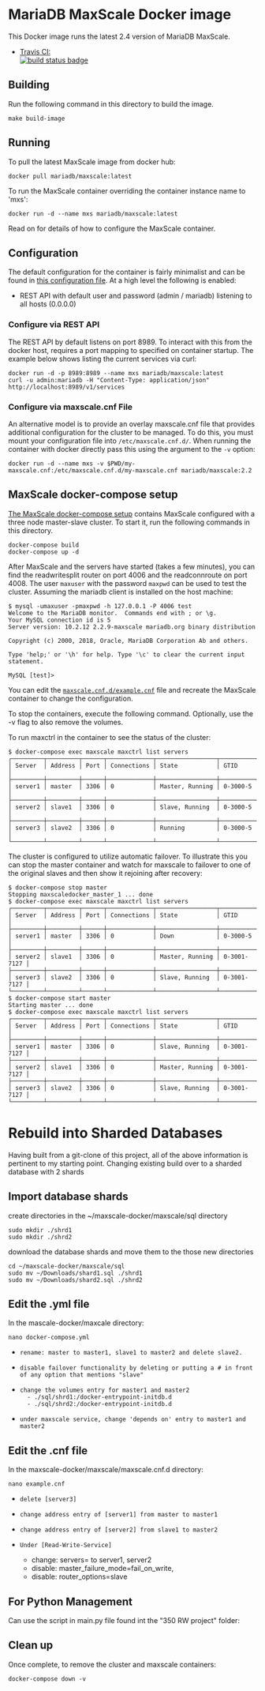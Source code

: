 # MariaDB MaxScale Docker image

This Docker image runs the latest 2.4 version of MariaDB MaxScale.

-	[Travis CI:  
	![build status badge](https://img.shields.io/travis/mariadb-corporation/maxscale-docker/master.svg)](https://travis-ci.org/mariadb-corporation/maxscale-docker/branches)


## Building

Run the following command in this directory to build the image.

```
make build-image
```

## Running
To pull the latest MaxScale image from docker hub:
```
docker pull mariadb/maxscale:latest
```

To run the MaxScale container overriding the container instance name to 'mxs':
```
docker run -d --name mxs mariadb/maxscale:latest
```

Read on for details of how to configure the MaxScale container.

## Configuration
The default configuration for the container is fairly minimalist and can be found in [this configuration file](./maxscale.cnf). At a high level the following is enabled:
- REST API with default user and password (admin / mariadb) listening to all hosts (0.0.0.0)

### Configure via REST API
The REST API by default listens on port 8989. To interact with this from the docker host, requires a port mapping to specified on container startup. The example below shows listing the current services via curl:
```
docker run -d -p 8989:8989 --name mxs mariadb/maxscale:latest
curl -u admin:mariadb -H "Content-Type: application/json" http://localhost:8989/v1/services

```
### Configure via maxscale.cnf File
An alternative model is to provide an overlay maxscale.cnf file that provides additional configuration for the cluster to be managed. To do this, you must mount your configuration file into `/etc/maxscale.cnf.d/`. When running the container with docker directly pass this using the argument to the `-v` option:

```
docker run -d --name mxs -v $PWD/my-maxscale.cnf:/etc/maxscale.cnf.d/my-maxscale.cnf mariadb/maxscale:2.2
```

## MaxScale docker-compose setup

[The MaxScale docker-compose setup](./docker-compose.yml) contains MaxScale
configured with a three node master-slave cluster. To start it, run the
following commands in this directory.

```
docker-compose build
docker-compose up -d
```

After MaxScale and the servers have started (takes a few minutes), you can find
the readwritesplit router on port 4006 and the readconnroute on port 4008. The
user `maxuser` with the password `maxpwd` can be used to test the cluster.
Assuming the mariadb client is installed on the host machine:
```
$ mysql -umaxuser -pmaxpwd -h 127.0.0.1 -P 4006 test
Welcome to the MariaDB monitor.  Commands end with ; or \g.
Your MySQL connection id is 5
Server version: 10.2.12 2.2.9-maxscale mariadb.org binary distribution

Copyright (c) 2000, 2018, Oracle, MariaDB Corporation Ab and others.

Type 'help;' or '\h' for help. Type '\c' to clear the current input statement.

MySQL [test]>
```
You can edit the [`maxscale.cnf.d/example.cnf`](./maxscale.cnf.d/example.cnf)
file and recreate the MaxScale container to change the configuration.

To stop the containers, execute the following command. Optionally, use the -v
flag to also remove the volumes.

To run maxctrl in the container to see the status of the cluster:
```
$ docker-compose exec maxscale maxctrl list servers
┌─────────┬─────────┬──────┬─────────────┬─────────────────┬──────────┐
│ Server  │ Address │ Port │ Connections │ State           │ GTID     │
├─────────┼─────────┼──────┼─────────────┼─────────────────┼──────────┤
│ server1 │ master  │ 3306 │ 0           │ Master, Running │ 0-3000-5 │
├─────────┼─────────┼──────┼─────────────┼─────────────────┼──────────┤
│ server2 │ slave1  │ 3306 │ 0           │ Slave, Running  │ 0-3000-5 │
├─────────┼─────────┼──────┼─────────────┼─────────────────┼──────────┤
│ server3 │ slave2  │ 3306 │ 0           │ Running         │ 0-3000-5 │
└─────────┴─────────┴──────┴─────────────┴─────────────────┴──────────┘

```

The cluster is configured to utilize automatic failover. To illustrate this you can stop the master
container and watch for maxscale to failover to one of the original slaves and then show it rejoining
after recovery:
```
$ docker-compose stop master
Stopping maxscaledocker_master_1 ... done
$ docker-compose exec maxscale maxctrl list servers
┌─────────┬─────────┬──────┬─────────────┬─────────────────┬─────────────┐
│ Server  │ Address │ Port │ Connections │ State           │ GTID        │
├─────────┼─────────┼──────┼─────────────┼─────────────────┼─────────────┤
│ server1 │ master  │ 3306 │ 0           │ Down            │ 0-3000-5    │
├─────────┼─────────┼──────┼─────────────┼─────────────────┼─────────────┤
│ server2 │ slave1  │ 3306 │ 0           │ Master, Running │ 0-3001-7127 │
├─────────┼─────────┼──────┼─────────────┼─────────────────┼─────────────┤
│ server3 │ slave2  │ 3306 │ 0           │ Slave, Running  │ 0-3001-7127 │
└─────────┴─────────┴──────┴─────────────┴─────────────────┴─────────────┘
$ docker-compose start master
Starting master ... done
$ docker-compose exec maxscale maxctrl list servers
┌─────────┬─────────┬──────┬─────────────┬─────────────────┬─────────────┐
│ Server  │ Address │ Port │ Connections │ State           │ GTID        │
├─────────┼─────────┼──────┼─────────────┼─────────────────┼─────────────┤
│ server1 │ master  │ 3306 │ 0           │ Slave, Running  │ 0-3001-7127 │
├─────────┼─────────┼──────┼─────────────┼─────────────────┼─────────────┤
│ server2 │ slave1  │ 3306 │ 0           │ Master, Running │ 0-3001-7127 │
├─────────┼─────────┼──────┼─────────────┼─────────────────┼─────────────┤
│ server3 │ slave2  │ 3306 │ 0           │ Slave, Running  │ 0-3001-7127 │
└─────────┴─────────┴──────┴─────────────┴─────────────────┴─────────────┘

```
# Rebuild into Sharded Databases
Having built from a git-clone of this project, all of the above information is pertinent to my starting point. Changing existing build over to a sharded database with 2 shards

## Import database shards
create directories in the ~/maxscale-docker/maxscale/sql directory
```
sudo mkdir ./shrd1
sudo mkdir ./shrd2
```
download the database shards and move them to the those new directories
```
cd ~/maxscale-docker/maxscale/sql
sudo mv ~/Downloads/shard1.sql ./shrd1 
sudo mv ~/Downloads/shard2.sql ./shrd2 
```

## Edit the .yml file
In the mascale-docker/maxcale directory:
```
nano docker-compose.yml
```
-     rename: master to master1, slave1 to master2 and delete slave2.
-     disable failover functionality by deleting or putting a # in front of any option that mentions "slave"
-     change the volumes entry for master1 and master2
		- ./sql/shrd1:/docker-entrypoint-initdb.d
		- ./sql/shrd2:/docker-entrypoint-initdb.d
-     under maxscale service, change 'depends on' entry to master1 and master2 

## Edit the .cnf file
In the maxscale-docker/maxscale/maxscale.cnf.d directory:
```
nano example.cnf
```
-     delete [server3] 
-     change address entry of [server1] from master to master1
-     change address entry of [server2] from slave1 to master2
-     Under [Read-Write-Service] 
	-	change: servers= to server1, server2
	-	disable: master_failure_mode=fail_on_write, 
	-	disable: router_options=slave
	
## For Python Management
Can use the script in main.py file found int the "350 RW project" folder:

## Clean up
Once complete, to remove the cluster and maxscale containers:

```
docker-compose down -v
```
